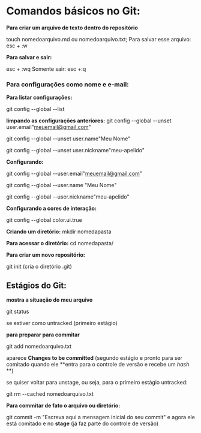 # Comandos básicos no Git:
**Para criar um arquivo de texto dentro do repositório**

touch nomedoarquivo.md ou nomedoarquivo.txt;
Para salvar esse arquivo:
esc + :w

**Para salvar e sair:**

esc + :wq
Somente sair:
esc +:q



### Para configurações como nome e e-mail:

**Para listar configurações:**

git config --global --list

 **limpando as configurações anteriores:**
 git config --global --unset user.email"meuemail@gmail.com"
 
 git config --global --unset user.name"Meu Nome"
 
 git config --global --unset user.nickname"meu-apelido"

 **Configurando:**
 
 git config --global --user.email"meuemail@gmail.com"
 
 git config --global --user.name "Meu Nome"
 
 git config --global --user.nickname"meu-apelido"

**Configurando a cores de interação:**

git config --global color.ui.true





**Criando um diretório:**
mkdir nomedapasta

**Para acessar o diretório:**
cd nomedapasta/

**Para criar um novo repositório:**

git init (cria o diretório .git)

## Estágios do Git:

**mostra a situação do meu arquivo**

git status 

se estiver como untracked (primeiro estágio)

**para preparar para commitar**

git add nomedoarquivo.txt

aparece  **Changes to be committed** (segundo estágio e pronto para ser comitado quando ele **entra para o controle de versão e recebe um *hash* **)

se quiser voltar para unstage, ou seja, para o primeiro estágio untracked:

 git rm --cached nomedoarquivo.txt

**Para commitar de fato o arquivo ou diretório:**

git commit -m "Escreva aqui a mensagem inicial do seu commit"
e agora ele está comitado e no **stage** (já faz parte do controle de versão)










